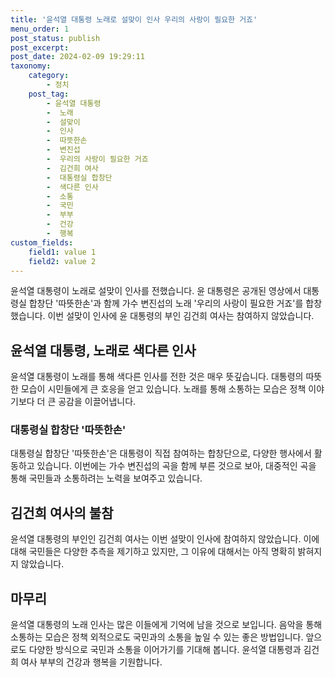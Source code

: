 ```yaml
---
title: '윤석열 대통령 노래로 설맞이 인사 우리의 사랑이 필요한 거죠'
menu_order: 1
post_status: publish
post_excerpt: 
post_date: 2024-02-09 19:29:11
taxonomy:
    category:
        - 정치
    post_tag:
        - 윤석열 대통령
        -  노래
        -  설맞이
        -  인사
        -  따뜻한손
        -  변진섭
        -  우리의 사랑이 필요한 거죠
        -  김건희 여사
        -  대통령실 합창단
        -  색다른 인사
        -  소통
        -  국민
        -  부부
        -  건강
        -  행복
custom_fields:
    field1: value 1
    field2: value 2
---
```


윤석열 대통령이 노래로 설맞이 인사를 전했습니다. 윤 대통령은 공개된 영상에서 대통령실 합창단 '따뜻한손'과 함께 가수 변진섭의 노래 '우리의 사랑이 필요한 거죠'를 합창했습니다. 이번 설맞이 인사에 윤 대통령의 부인 김건희 여사는 참여하지 않았습니다.
## 윤석열 대통령, 노래로 색다른 인사
윤석열 대통령이 노래를 통해 색다른 인사를 전한 것은 매우 뜻깊습니다. 대통령의 따뜻한 모습이 시민들에게 큰 호응을 얻고 있습니다. 노래를 통해 소통하는 모습은 정책 이야기보다 더 큰 공감을 이끌어냅니다.
### 대통령실 합창단 '따뜻한손'
대통령실 합창단 '따뜻한손'은 대통령이 직접 참여하는 합창단으로, 다양한 행사에서 활동하고 있습니다. 이번에는 가수 변진섭의 곡을 함께 부른 것으로 보아, 대중적인 곡을 통해 국민들과 소통하려는 노력을 보여주고 있습니다.
## 김건희 여사의 불참
윤석열 대통령의 부인인 김건희 여사는 이번 설맞이 인사에 참여하지 않았습니다. 이에 대해 국민들은 다양한 추측을 제기하고 있지만, 그 이유에 대해서는 아직 명확히 밝혀지지 않았습니다.
## 마무리
윤석열 대통령의 노래 인사는 많은 이들에게 기억에 남을 것으로 보입니다. 음악을 통해 소통하는 모습은 정책 외적으로도 국민과의 소통을 높일 수 있는 좋은 방법입니다. 앞으로도 다양한 방식으로 국민과 소통을 이어가기를 기대해 봅니다. 윤석열 대통령과 김건희 여사 부부의 건강과 행복을 기원합니다.

